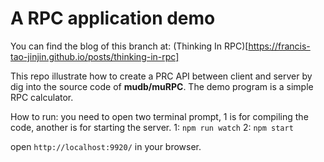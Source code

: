 # A RPC application demo

You can find the blog of this branch at: (Thinking In RPC)[https://francis-tao-jinjin.github.io/posts/thinking-in-rpc]

This repo illustrate how to create a PRC API between client and server by dig into the source code of **mudb/muRPC**. The demo program is a simple RPC calculator.

How to run:
you need to open two terminal prompt, 1 is for compiling the code, another is for starting the server.
1:
`npm run watch`
2:
`npm start`

open `http://localhost:9920/` in your browser.